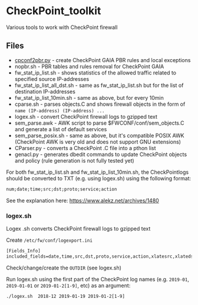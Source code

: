 # CheckPoint_toolkit
Various tools to work with CheckPoint firewall

## Files

* [cpconf2pbr.py](https://github.com/AlekzNet/CheckPoint-toolkit/blob/master/doc/cpconf2pbr.md) - create CheckPoint GAIA PBR rules and local exceptions
* nopbr.sh - PBR tables and rules removal for CheckPoint GAIA 
* fw_stat_ip_list.sh - shows statistics of the allowed traffic related to specified source IP-addresses
* fw_stat_ip_list_all_dst.sh - same as fw_stat_ip_list.sh but for the list of destination IP-addresses
* fw_stat_ip_list_10min.sh - same as above, but for every 10min
* cparse.sh - parses objects.C and shows firewall objects in the form of `name (IP-address) (IP-address) ...`
* logex.sh - convert CheckPoint firewall logs to gzipped text
* sem_parse.awk - AWK script to parse $FWCONF/conf/sem_objects.C and generate a list of default services
* sem_parse_posix.sh - same as above, but it's compatible POSIX AWK (CheckPoint AWK is very old and does not support GNU extensions)
* CParser.py - converts a CheckPoint .C file into a pthon list
* genacl.py - generates dbedit commands to update CheckPoint objects and policy (rule generation is not fully tested yet)

For both fw_stat_ip_list.sh and fw_stat_ip_list_10min.sh, the CheckPointlogs should be converted to TXT (e.g. using logex.sh) using the following format:

```txt
num;date;time;src;dst;proto;service;action
```
See the explanation here: https://www.alekz.net/archives/1480

### logex.sh

Logex .sh converts CheckPoint firewall logs to gzipped text

Create `/etc/fw/conf/logexport.ini`
```txt
[Fields_Info]
included_fields=date,time,src,dst,proto,service,action,xlatesrc,xlatedst,peer gateway,<REST_OF_FIELDS>
```

Check/change/create the `OUTDIR` (see logex.sh)

Run logex.sh using the first part of the CheckPoint log names (e.g. `2019-01`, `2019-01-01` or  `2019-01-2[1-9]`, etc) as an argument:

```txt
./logex.sh  2018-12 2019-01-19 2019-01-2[1-9] 
```
